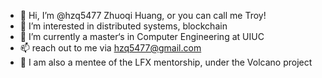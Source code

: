 - 👋 Hi, I’m @hzq5477 Zhuoqi Huang, or you can call me Troy!
- 👀 I’m interested in distributed systems, blockchain
- 🌱 I’m currently a master‘s in Computer Engineering at UIUC
- 📫 reach out to me via hzq5477@gmail.com
- 🌋 I am also a mentee of the LFX mentorship, under the Volcano project

<!---
hzq5477/hzq5477 is a ✨ special ✨ repository because its `README.md` (this file) appears on your GitHub profile.
You can click the Preview link to take a look at your changes.
--->
